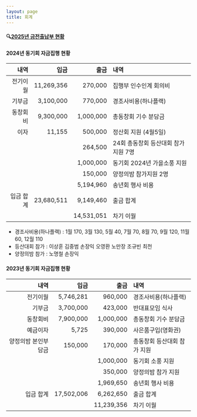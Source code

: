 ```yaml
---
layout: page
title: 회계
---
```


#### 🔍[2025년 금전출납부 현황](https://docs.google.com/spreadsheets/d/16uqnkeZzVsdJfpsHRaRB6wQkaYfKLGujTCBZX4vVL-Y/edit?usp=sharing)


#### 2024년 동기회 자금집행 현황

| 내역 | 입금 | 출금 | 내역 |
| ----: | ----: | -------: | :---- |
| 전기이월 |  11,269,356 |   270,000  | 집행부 인수인계 회의비 |
| 기부금  |   3,100,000  |    770,000 | 경조사비용(하나플랙) |
| 동창회비 |   9,300,000 | 1,000,000  | 총동창회 기수 분담금 |
| 이자   |       11,155 | 500,000    | 정산회 지원 (4월5일) |
|      |               | 264,500    | 24회 총동창회 등산대회 참가지원 7명 |
|      |               | 1,000,000  | 동기회 2024년 가을소풍 지원 |
|      |               | 150,000    | 양정의밤 참가지원 2명 |
|      |               | 5,194,960  | 송년회 행사 비용 |
| 입금 합계 | 23,680,511 | 9,149,460  | 출금 합계 |
|      |          |     14,531,051  | 차기 이월 |

- 경조사비용(하나플랙) : 1월 170, 3월 130, 5월 40, 7월 70, 8월 70, 9월 120, 11월 60, 12월 110 
- 등산대회 참가 : 이상훈 김중범 손장익 오영환 노만장 조규빈 최천
- 양정의밤 참가 : 노명철 손장익

#### 2023년 동기회 자금집행 현황

| 내역 | 입금 | 출금 | 내역 |
| ----: | ----: | -------: | :---- |
| 전기이월 |  5,746,281 |  960,000  | 경조사비용(하나플랙) |
| 기부금  |   3,700,000  |    423,000 | 반대표모임 식사 |
| 동창회비 |   7,900,000 | 1,000,000  | 총동창회 기수 분담금 |
| 예금이자   |       5,725 | 390,000    | 사은품구입(영화권) |
| 양정의밤 본인부담금 |  150,000 | 170,000    | 총동창회 등산대회 참가 지원 |
|      |               | 1,000,000  | 동기회 소풍 지원 |
|      |               | 350,000    | 양정의밤 참가 지원 |
|      |               | 1,969,650  | 송년회 행사 비용 |
| 입금 합계 | 17,502,006 | 6,262,650  | 출금 합계 |
|      |          |     11,239,356  | 차기 이월 |
